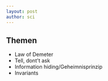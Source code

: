 ```yaml
---
layout: post
author: sci
---
```

Themen
------

* Law of Demeter
* Tell, dont't ask
* Information hiding/Geheimnisprinzip
* Invariants
